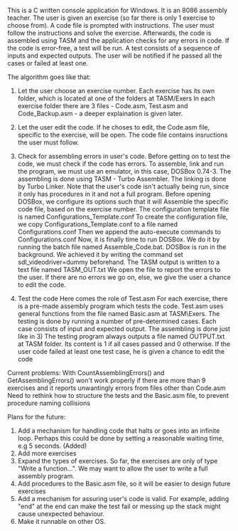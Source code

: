 This is a C written console application for Windows. It is an 8086 assembly teacher. The user is given an exercise (so far there is only 1 exercise to choose from).
A code file is prompted with instructions. The user must follow the instructions and solve the exercise. Afterwards, the code is assembled using TASM and the application
checks for any errors in code. If the code is error-free, a test will be run. A test consists of a sequence of inputs and expected outputs. The user will be notified if
he passed all the cases or failed at least one.

The algorithm goes like that:
1) Let the user choose an exercise number.
Each exercise has its own folder, which is located at one of the folders at TASM/Exers
In each exercise folder there are 3 files - Code.asm, Test.asm and Code_Backup.asm - a deeper explaination is given later.

2) Let the user edit the code.
If he choses to edit, the Code.asm file, specific to the exercise, will be open.
The code file contains insructions the user must follow.

3) Check for assembling errors in user's code.
Before getting on to test the code, we must check if the code has errors.
To assemble, link and run the program, we must use an emulator, in this case, DOSBox 0.74-3.
The assembling is done using TASM - Turbo Assembler.
The linking is done by Turbo Linker.
Note that the user's code isn't actually being run, since it only has procedures in it and not a full program.
Before opening DOSBox, we configure its options such that it will Assemble the specific code file, based on the exercise number.
The configuration template file is named Configurations_Template.conf
To create the configuration file, we copy Configurations_Template.conf to a file named Configurations.conf
Then we append the auto-execute commands to Configurations.conf
Now, it is finally time to run DOSBox. We do it by running the batch file named Assemble_Code.bat.
DOSBox is run in the background. We achieved it by writing the command set sdl_videodriver=dummy beforehand.
The TASM output is written to a text file named TASM_OUT.txt 
We open the file to report the errors to the user.
If there are no errors we go on, else, we give the user a chance to edit the code.

4) Test the code
Here comes the role of Test.asm
For each exercise, there is a pre-made assembly program which tests the code.
Test.asm uses general functions from the file named Basic.asm at TASM\Exers.
The testing is done by running a number of pre-determined cases. 
Each case consists of input and expected output.
The assembling is done just like in 3)
The testing program always outputs a file named OUTPUT.txt at TASM folder.
Its content is 1 if all cases passed and 0 otherwise.
If the user code failed at least one test case, he is given a chance to edit the code

Current problems:
With CountAssemblingErrors() and GetAssemblingErrors() won't work properly if there are more than 9 exercises and it reports unwantingly errors from files
other than Code.asm
Need to rethink how to structure the tests and the Basic.asm file, to prevent procedure naming collisions

Plans for the future:
1) Add a mechanism for handling code that halts or goes into an infinite loop. Perhaps this could be done by setting a reasonable waiting time, e.g 5 seconds. (Added)
2) Add more exercises
3) Expand the types of exercises. So far, the exercises are only of type "Write a function...". We may want to allow the user to write a full assembly program.
4) Add procedures to the Basic.asm file, so it will be easier to design future exercises
5) Add a mechanism for assuring user's code is valid. For example, adding "end" at the end can make the test fail or messing up the stack might cause unexpected behaviour.
6) Make it runnable on other OS.
